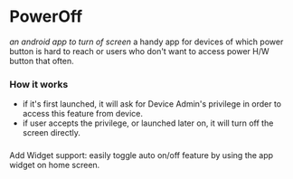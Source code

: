# PowerOff
*an android app to turn of screen*
a handy app for devices of which power button is hard to reach or users who don't want to access power H/W button that often.

### How it works
- if it's first launched, it will ask for Device Admin's privilege in order to access this feature from device.
- if user accepts the privilege, or launched later on, it will turn off the screen directly.

###
Add Widget support: easily toggle auto on/off feature by using the app widget on home screen.
